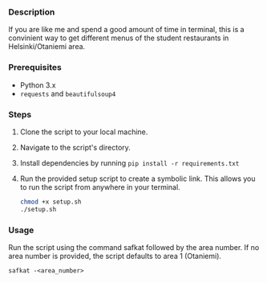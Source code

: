 ### Description
If you are like me and spend a good amount of time in terminal, this is a convinient way to get different menus of the student restaurants in Helsinki/Otaniemi area.

### Prerequisites
- Python 3.x
- `requests` and `beautifulsoup4` 

### Steps
1. Clone the script to your local machine.
2. Navigate to the script's directory.
3. Install dependencies by running `pip install -r requirements.txt`
4. Run the provided setup script to create a symbolic link. This allows you to run the script from anywhere in your terminal.

   ```bash
   chmod +x setup.sh
   ./setup.sh
   ```
### Usage
Run the script using the command safkat followed by the area number. If no area number is provided, the script defaults to area 1 (Otaniemi).

```safkat -<area_number>```
